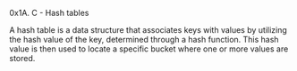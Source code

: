 0x1A. C - Hash tables

A hash table is a data structure that associates keys with values by utilizing the hash value of the key, determined through a hash function. This hash value is then used to locate a specific bucket where one or more values are stored.


